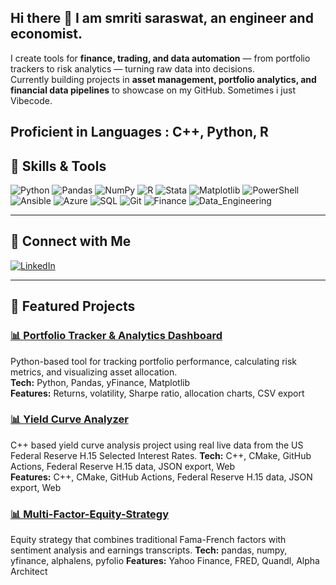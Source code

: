 ## Hi there 👋 I am smriti saraswat, an engineer and economist. 

I create tools for **finance, trading, and data automation** — from portfolio trackers to risk analytics — turning raw data into decisions.  
Currently building projects in **asset management, portfolio analytics, and financial data pipelines** to showcase on my GitHub.
Sometimes i just Vibecode. 

Proficient in Languages : C++, Python, R
---

## 🔧 Skills & Tools
![Python](https://img.shields.io/badge/Python-3776AB?style=for-the-badge&logo=python&logoColor=white)
![Pandas](https://img.shields.io/badge/Pandas-150458?style=for-the-badge&logo=pandas&logoColor=white)
![NumPy](https://img.shields.io/badge/Numpy-013243?style=for-the-badge&logo=numpy&logoColor=white) 
![R](https://img.shields.io/badge/R-276DC3?style=for-the-badge&logo=r&logoColor=white)
![Stata](https://img.shields.io/badge/Stata-1B9E77?style=for-the-badge&logo=stata&logoColor=white)
![Matplotlib](https://img.shields.io/badge/Matplotlib-004080?style=for-the-badge&logo=plotly&logoColor=white)
![PowerShell](https://img.shields.io/badge/PowerShell-5391FE?style=for-the-badge&logo=powershell&logoColor=white)
![Ansible](https://img.shields.io/badge/Ansible-EE0000?style=for-the-badge&logo=ansible&logoColor=white)
![Azure](https://img.shields.io/badge/Azure-0078D4?style=for-the-badge&logo=microsoftazure&logoColor=white)
![SQL](https://img.shields.io/badge/SQL-003B57?style=for-the-badge&logo=postgresql&logoColor=white)
![Git](https://img.shields.io/badge/Git-F05032?style=for-the-badge&logo=git&logoColor=white)
![Finance](https://img.shields.io/badge/Finance-28a745?style=for-the-badge&logo=chartdotjs&logoColor=white)
![Data_Engineering](https://img.shields.io/badge/Data%20Engineering-ff7f0e?style=for-the-badge&logo=apacheairflow&logoColor=white)

---

## 🔗 Connect with Me
[![LinkedIn](https://img.shields.io/badge/LinkedIn-0A66C2?style=for-the-badge&logo=linkedin&logoColor=white)](https://www.linkedin.com/in/smriti-saraswat-a0b9b6142/)

---

## 📂 Featured Projects

### [📊 Portfolio Tracker & Analytics Dashboard](https://github.com/smritisars/portfolio-tracker)
Python-based tool for tracking portfolio performance, calculating risk metrics, and visualizing asset allocation.  
**Tech:** Python, Pandas, yFinance, Matplotlib  
**Features:** Returns, volatility, Sharpe ratio, allocation charts, CSV export

### [📊 Yield Curve Analyzer](https://github.com/smritisars/Yield-Curve-Analyzer)
C++ based yield curve analysis project using real live data from the US Federal Reserve H.15 Selected Interest Rates.
**Tech:** C++, CMake, GitHub Actions, Federal Reserve H.15 data, JSON export, Web  
**Features:** C++, CMake, GitHub Actions, Federal Reserve H.15 data, JSON export, Web

### [📊 Multi-Factor-Equity-Strategy](https://github.com/smritisars/Multi-Factor-Equity-Strategy)
Equity strategy that combines traditional Fama-French factors with sentiment analysis and earnings transcripts.
**Tech:** pandas, numpy, yfinance, alphalens, pyfolio
**Features:** Yahoo Finance, FRED, Quandl, Alpha Architect
